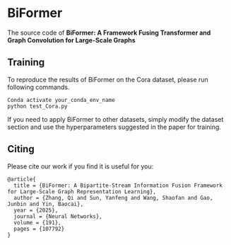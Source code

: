 # BiFormer

The source code of **BiFormer: A Framework Fusing Transformer and Graph Convolution for Large-Scale Graphs**


## Training
To reproduce the results of BiFormer on the Cora dataset, please run following commands.
```
Conda activate your_conda_env_name
python test_Cora.py 
```
If you need to apply BiFormer to other datasets, simply modify the dataset section and use the hyperparameters suggested in the paper for training.


## Citing

Please cite our work if you find it is useful for you:
```
@article{
  title = {BiFormer: A Bipartite-Stream Information Fusion Framework for Large-Scale Graph Representation Learning},
  author = {Zhang, Qi and Sun, Yanfeng and Wang, Shaofan and Gao, Junbin and Yin, Baocai},
  year = {2025},
  journal = {Neural Networks},
  volume = {191},
  pages = {107792}
}

```
